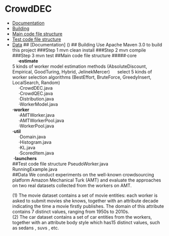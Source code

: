 # CrowdDEC
<ul>
    <li> <a href ="#a1">Documentation</a>
    <li> <a href ="#a2">Building</a>
    <li> <a href ="#a3">Main code file structure</a>
    <li> <a href ="#a4">Test code file structure</a>
    <li> <a href ="#a5">Data</a>
## <a id="a1" name="a1"></a>[Documentation] ()
## <a id="a2" name="a2"></a>Building  
Use Apache Maven 3.0 to build this project
###Step 1  
    mvn clean install
###Step 2  
    mvn compile
###Step 3  
    mvn test 
##<a id="a3" name="a3"></a>Main code file structure  
#####·core<br>
<strong>&nbsp;&nbsp;&nbsp;&nbsp;&nbsp;·estimate</strong><br>
5 kinds of worker model estimation methods (AbsoluteDiscount, Empirical, GoodTuring, Hybrid, JelinekMercer)  
<a>&nbsp;&nbsp;&nbsp;&nbsp;&nbsp;select    5 kinds of worker selection algorithms (BestEffort, BruteForce, GreedyInsert, LocalSearch, Random)<a><br>
<a>&nbsp;&nbsp;&nbsp;&nbsp;&nbsp;·CrowdDEC.java<a><br>
<a>&nbsp;&nbsp;&nbsp;&nbsp;&nbsp;·CrowdQEC.java<a><br>
<a>&nbsp;&nbsp;&nbsp;&nbsp;&nbsp;·Distribution.java<a><br>
<a>&nbsp;&nbsp;&nbsp;&nbsp;&nbsp;·WorkerModel.java<a><br>
<strong>·worker</strong><br>
<a>&nbsp;&nbsp;&nbsp;&nbsp;&nbsp;·AMTWorker.java<a><br>
<a>&nbsp;&nbsp;&nbsp;&nbsp;&nbsp;·AMTWorkerPool.java<a><br>
<a>&nbsp;&nbsp;&nbsp;&nbsp;&nbsp;·WorkerPool.java<a><br>
<strong>·util</strong><br>
<a>&nbsp;&nbsp;&nbsp;&nbsp;&nbsp;·Domain.java<a><br>
<a>&nbsp;&nbsp;&nbsp;&nbsp;&nbsp;·Histogram.java<a><br>
<a>&nbsp;&nbsp;&nbsp;&nbsp;&nbsp;·KL.java<a><br>
<a>&nbsp;&nbsp;&nbsp;&nbsp;&nbsp;·ScoredItem.java<a><br>
<strong>&nbsp;·launchers</strong><br>
##<a id="a4" name="a4"></a>Test code file structure 
<a>PseudoWorker.java<a><br>
<a>RunningExample.java<a><br>
##<a id="a5" name="a5"></a>Data
 We conduct experiments on the well-known crowdsourcing platform Amazon Mechanical Turk (AMT) and evaluate the approaches on two real datasets collected from the workers on AMT.  
 
(1) The movie dataset contains a set of movie entities: each worker is asked to submit movies she knows, together with an attribute decade indicating the time a movie firstly publishes. The domain of this attribute contains 7 distinct values, ranging from 1950s to 2010s.  
(2) The car dataset contains a set of car entities from the workers, together with an attribute body style which has15 distinct values, such as sedans , suvs , etc.

